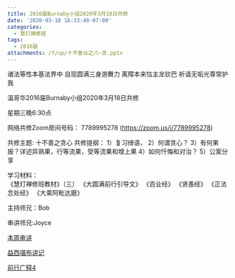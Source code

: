 ```yaml
---
title: 2016届Burnaby小组2020年3月18日共修
date: '2020-03-18 16:33:48-07:00'
categories:
  - 慧灯禅修班
tags:
  - 2016届
attachments: /f/up/十不善业之八—贪.pptx
---
```

诸法等性本基法界中 自现圆满三身游舞力 离障本来怙主龙钦巴 祈请无垢光尊常护我

温哥华2016届Burnaby小组2020年3月18日共修 

星期三晚6:30点

网络共修Zoom房间号码： 7789995278 (<https://zoom.us/j/7789995278>)

共修主题: 十不善之贪心 共修提纲：
1）复习绮语，
2）何谓贪心？
3）有何果报？详述异熟果，行等流果，受等流果和增上果
4）如何忏悔和对治？
5）公案分享

学习材料：\
《慧灯禅修班教材》（三）  《大圆满前行引导文》
《百业经》
《贤愚经》
《正法念处经》
《大乘阿毗达磨》

主持师兄：Bob 

串讲师兄:Joyce

[本周串讲](http://huidengchanxiu.net/hdv/f/up/十不善业之八—贪.pptx)

[益西堪布讲记](http://huidengchanxiu.net/hdv/f/up/因果益西.pdf)

[前行广释4](http://huidengchanxiu.net/hdv/f/up/前行广释4.pdf)